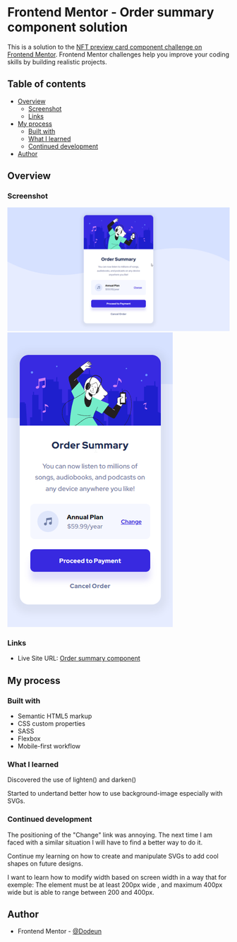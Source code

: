 # Frontend Mentor - Order summary component solution

This is a solution to the [NFT preview card component challenge on Frontend Mentor](https://www.frontendmentor.io/challenges/nft-preview-card-component-SbdUL_w0U). Frontend Mentor challenges help you improve your coding skills by building realistic projects. 

## Table of contents

- [Overview](#overview)
  - [Screenshot](#screenshot)
  - [Links](#links)
- [My process](#my-process)
  - [Built with](#built-with)
  - [What I learned](#what-i-learned)
  - [Continued development](#continued-development)
- [Author](#author)

## Overview

### Screenshot

![DESKTOP VERSION](my_design_pictures/order-summary-component-desktop.png)
![MOBILE VERSION](my_design_pictures/order-summary-component-mobile.png)

### Links

- Live Site URL: [Order summary component](https://order-summary-component.dodeun.com/)

## My process

### Built with

- Semantic HTML5 markup
- CSS custom properties
- SASS
- Flexbox
- Mobile-first workflow

### What I learned

Discovered the use of lighten() and darken()

Started to undertand better how to use background-image especially with SVGs.

### Continued development

The positioning of the "Change" link was annoying. The next time I am faced with a similar situation I will have to find a better way to do it.

Continue my learning on how to create and manipulate SVGs to add cool shapes on future designs.

I want to learn how to modify width based on screen width in a way that for exemple: The element must be at least 200px wide , and maximum 400px wide but is able to range between 200 and 400px.

## Author

- Frontend Mentor - [@Dodeun](https://www.frontendmentor.io/profile/Dodeun)